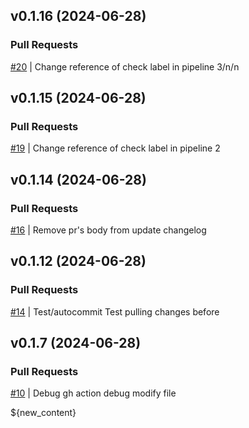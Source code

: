 ## v0.1.16 (2024-06-28)

### Pull Requests
[#20](https://github.com/RafaelMoro/test-gh-actions/pull/20) | Change reference of check label in pipeline 3/n/n
## v0.1.15 (2024-06-28)

### Pull Requests
[#19](https://github.com/RafaelMoro/test-gh-actions/pull/19) | Change reference of check label in pipeline 2
## v0.1.14 (2024-06-28)

### Pull Requests
[#16](https://github.com/RafaelMoro/test-gh-actions/pull/16) | Remove pr's body from update changelog
## v0.1.12 (2024-06-28)

### Pull Requests
[#14](https://github.com/RafaelMoro/test-gh-actions/pull/14) | Test/autocommit
Test pulling changes before

## v0.1.7 (2024-06-28)

### Pull Requests
[#10](https://github.com/RafaelMoro/test-gh-actions/pull/10) | Debug gh action
debug modify file

${new_content}
